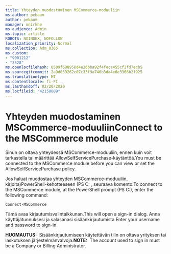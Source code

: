 ```yaml
---
title: Yhteyden muodostaminen MSCommerce-moduuliin
ms.author: pebaum
author: pebaum
manager: mnirkhe
ms.audience: Admin
ms.topic: article
ROBOTS: NOINDEX, NOFOLLOW
localization_priority: Normal
ms.collection: Adm_O365
ms.custom:
- "9001212"
- "3528"
ms.openlocfilehash: 0589f698958d4e26bba92f4feca455cf2fd7ecb5
ms.sourcegitcommit: 2a9d059262c07c33f9a740b3da4e6e3366b2f925
ms.translationtype: MT
ms.contentlocale: fi-FI
ms.lasthandoff: 02/20/2020
ms.locfileid: "42158609"
---
```

# <a name="connect-to-the-mscommerce-module"></a><span data-ttu-id="94fe9-102">Yhteyden muodostaminen MSCommerce-moduuliin</span><span class="sxs-lookup"><span data-stu-id="94fe9-102">Connect to the MSCommerce module</span></span>

<span data-ttu-id="94fe9-103">Sinun on oltava yhteydessä MSCommerce-moduuliin, ennen kuin voit tarkastella tai määrittää AllowSelfServicePurchase-käytäntöä.</span><span class="sxs-lookup"><span data-stu-id="94fe9-103">You must be connected to the MSCommerce module before you can view or set the AllowSelfServicePurchase policy.</span></span>  

<span data-ttu-id="94fe9-104">Jos haluat muodostaa yhteyden MSCommerce-moduuliin, kirjoita\)PowerShell-kehotteeseen (PS C: , seuraava komento:</span><span class="sxs-lookup"><span data-stu-id="94fe9-104">To connect to the MSCommerce module, at the PowerShell prompt (PS C:\), enter the following command:</span></span>

`Connect-MSCommerce`

<span data-ttu-id="94fe9-105">Tämä avaa kirjautumisvalintaikkunan.</span><span class="sxs-lookup"><span data-stu-id="94fe9-105">This will open a sign-in dialog.</span></span> <span data-ttu-id="94fe9-106">Anna käyttäjätunnuksesi ja salasanasi sisäänkirjautumista.</span><span class="sxs-lookup"><span data-stu-id="94fe9-106">Enter your username and password to sign-in.</span></span>

<span data-ttu-id="94fe9-107">**HUOMAUTUS:**&nbsp;&nbsp;Sisäänkirjautumiseen käytettävän tilin on oltava yrityksen tai laskutuksen järjestelmänvalvoja.</span><span class="sxs-lookup"><span data-stu-id="94fe9-107">**NOTE:**&nbsp;&nbsp;The account used to sign in must be a Company or Billing Administrator.</span></span>
